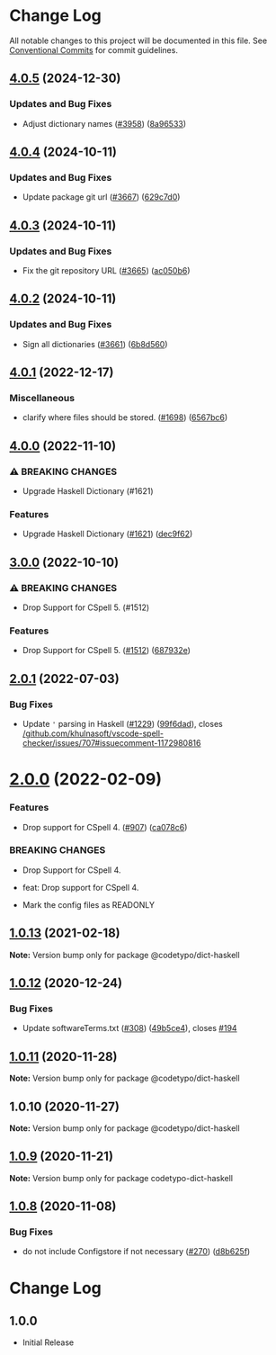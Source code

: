 # Change Log

All notable changes to this project will be documented in this file.
See [Conventional Commits](https://conventionalcommits.org) for commit guidelines.

## [4.0.5](https://github.com/khulnasoft/codetypo-dicts/compare/@codetypo/dict-haskell@4.0.4...@codetypo/dict-haskell@4.0.5) (2024-12-30)


### Updates and Bug Fixes

* Adjust dictionary names ([#3958](https://github.com/khulnasoft/codetypo-dicts/issues/3958)) ([8a96533](https://github.com/khulnasoft/codetypo-dicts/commit/8a96533bec21280103740868b81559437c413501))

## [4.0.4](https://github.com/khulnasoft/codetypo-dicts/compare/@codetypo/dict-haskell@4.0.3...@codetypo/dict-haskell@4.0.4) (2024-10-11)


### Updates and Bug Fixes

* Update package git url ([#3667](https://github.com/khulnasoft/codetypo-dicts/issues/3667)) ([629c7d0](https://github.com/khulnasoft/codetypo-dicts/commit/629c7d0a5e1bacad1d3874b1f8372edc3494ef97))

## [4.0.3](https://github.com/khulnasoft/codetypo-dicts/compare/@codetypo/dict-haskell@4.0.2...@codetypo/dict-haskell@4.0.3) (2024-10-11)


### Updates and Bug Fixes

* Fix the git repository URL ([#3665](https://github.com/khulnasoft/codetypo-dicts/issues/3665)) ([ac050b6](https://github.com/khulnasoft/codetypo-dicts/commit/ac050b697d57820109995e92fac5ccc32ced1723))

## [4.0.2](https://github.com/khulnasoft/codetypo-dicts/compare/@codetypo/dict-haskell@4.0.1...@codetypo/dict-haskell@4.0.2) (2024-10-11)


### Updates and Bug Fixes

* Sign all dictionaries ([#3661](https://github.com/khulnasoft/codetypo-dicts/issues/3661)) ([6b8d560](https://github.com/khulnasoft/codetypo-dicts/commit/6b8d560cf51a593458ce42bca415859f872cfc97))

## [4.0.1](https://github.com/khulnasoft/codetypo-dicts/compare/@codetypo/dict-haskell@4.0.0...@codetypo/dict-haskell@4.0.1) (2022-12-17)


### Miscellaneous

* clarify where files should be stored. ([#1698](https://github.com/khulnasoft/codetypo-dicts/issues/1698)) ([6567bc6](https://github.com/khulnasoft/codetypo-dicts/commit/6567bc62130404cb32945bdcc3bf07316c839396))

## [4.0.0](https://github.com/khulnasoft/codetypo-dicts/compare/@codetypo/dict-haskell@3.0.0...@codetypo/dict-haskell@4.0.0) (2022-11-10)


### ⚠ BREAKING CHANGES

* Upgrade Haskell Dictionary (#1621)

### Features

* Upgrade Haskell Dictionary ([#1621](https://github.com/khulnasoft/codetypo-dicts/issues/1621)) ([dec9f62](https://github.com/khulnasoft/codetypo-dicts/commit/dec9f62e1ab8a86dfe51af070be480bbb84d0c4e))

## [3.0.0](https://github.com/khulnasoft/codetypo-dicts/compare/@codetypo/dict-haskell@2.0.1...@codetypo/dict-haskell@3.0.0) (2022-10-10)


### ⚠ BREAKING CHANGES

* Drop Support for CSpell 5. (#1512)

### Features

* Drop Support for CSpell 5. ([#1512](https://github.com/khulnasoft/codetypo-dicts/issues/1512)) ([687932e](https://github.com/khulnasoft/codetypo-dicts/commit/687932e187e4bce87d7904e3a2e53dd6de6ac372))

## [2.0.1](https://github.com/khulnasoft/codetypo-dicts/compare/@codetypo/dict-haskell@2.0.0...@codetypo/dict-haskell@2.0.1) (2022-07-03)


### Bug Fixes

* Update `'` parsing in Haskell ([#1229](https://github.com/khulnasoft/codetypo-dicts/issues/1229)) ([99f6dad](https://github.com/khulnasoft/codetypo-dicts/commit/99f6dadd0393a412f112d43b99a4162055b5f65c)), closes [/github.com/khulnasoft/vscode-spell-checker/issues/707#issuecomment-1172980816](https://github.com/khulnasoft//github.com/khulnasoft/vscode-spell-checker/issues/707/issues/issuecomment-1172980816)



# [2.0.0](https://github.com/khulnasoft/codetypo-dicts/compare/@codetypo/dict-haskell@1.0.13...@codetypo/dict-haskell@2.0.0) (2022-02-09)


### Features

* Drop support for CSpell 4. ([#907](https://github.com/khulnasoft/codetypo-dicts/issues/907)) ([ca078c6](https://github.com/khulnasoft/codetypo-dicts/commit/ca078c6a2e188cc3cf6276db1ba7e007f0f06f27))


### BREAKING CHANGES

* Drop Support for CSpell 4.

* feat: Drop support for CSpell 4.
* Mark the config files as READONLY





## [1.0.13](https://github.com/khulnasoft/codetypo-dicts/compare/@codetypo/dict-haskell@1.0.12...@codetypo/dict-haskell@1.0.13) (2021-02-18)

**Note:** Version bump only for package @codetypo/dict-haskell





## [1.0.12](https://github.com/khulnasoft/codetypo-dicts/compare/@codetypo/dict-haskell@1.0.11...@codetypo/dict-haskell@1.0.12) (2020-12-24)


### Bug Fixes

* Update softwareTerms.txt ([#308](https://github.com/khulnasoft/codetypo-dicts/issues/308)) ([49b5ce4](https://github.com/khulnasoft/codetypo-dicts/commit/49b5ce4a2436f3c99969d6425128d55f84c8a7fc)), closes [#194](https://github.com/khulnasoft/codetypo-dicts/issues/194)





## [1.0.11](https://github.com/khulnasoft/codetypo-dicts/compare/@codetypo/dict-haskell@1.0.10...@codetypo/dict-haskell@1.0.11) (2020-11-28)

**Note:** Version bump only for package @codetypo/dict-haskell





## 1.0.10 (2020-11-27)

**Note:** Version bump only for package @codetypo/dict-haskell





## [1.0.9](https://github.com/khulnasoft/codetypo-dicts/compare/codetypo-dict-haskell@1.0.8...codetypo-dict-haskell@1.0.9) (2020-11-21)

**Note:** Version bump only for package codetypo-dict-haskell

## [1.0.8](https://github.com/khulnasoft/codetypo-dicts/compare/codetypo-dict-haskell@1.0.7...codetypo-dict-haskell@1.0.8) (2020-11-08)

### Bug Fixes

- do not include Configstore if not necessary ([#270](https://github.com/khulnasoft/codetypo-dicts/issues/270)) ([d8b625f](https://github.com/khulnasoft/codetypo-dicts/commit/d8b625f2f42d5cc6c4a9390216ac1e5037886e44))

# Change Log

## 1.0.0

- Initial Release
